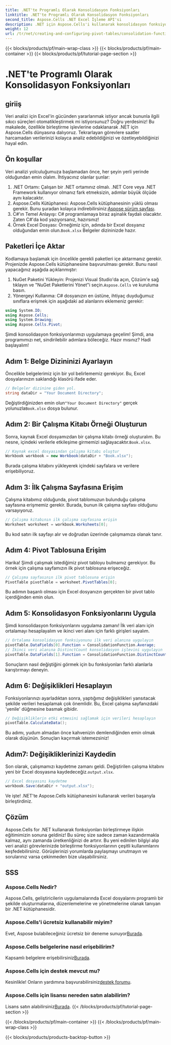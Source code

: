 ```yaml
---
title: .NET'te Programlı Olarak Konsolidasyon Fonksiyonları
linktitle: .NET'te Programlı Olarak Konsolidasyon Fonksiyonları
second_title: Aspose.Cells .NET Excel İşleme API'si
description: .NET için Aspose.Cells'i kullanarak konsolidasyon fonksiyonlarını programlı olarak nasıl uygulayacağınızı öğrenin. Veri analizi görevlerinizi verimli bir şekilde otomatikleştirin.
weight: 12
url: /tr/net/creating-and-configuring-pivot-tables/consolidation-functions/
---
```


{{< blocks/products/pf/main-wrap-class >}}
{{< blocks/products/pf/main-container >}}
{{< blocks/products/pf/tutorial-page-section >}}

# .NET'te Programlı Olarak Konsolidasyon Fonksiyonları

## giriiş
Veri analizi için Excel'in gücünden yararlanmak istiyor ancak bununla ilgili sıkıcı süreçleri otomatikleştirmek mi istiyorsunuz? Doğru yerdesiniz! Bu makalede, özellikle birleştirme işlevlerine odaklanarak .NET için Aspose.Cells dünyasına dalıyoruz. Tekrarlayan görevlere saatler harcamadan verilerinizi kolayca analiz edebildiğinizi ve özetleyebildiğinizi hayal edin.
## Ön koşullar
Veri analizi yolculuğumuza başlamadan önce, her şeyin yerli yerinde olduğundan emin olalım. İhtiyacınız olanlar şunlar:
1. .NET Ortamı: Çalışan bir .NET ortamınız olmalı. .NET Core veya .NET Framework kullanıyor olmanız fark etmeksizin, adımlar büyük ölçüde aynı kalacaktır.
2.  Aspose.Cells Kütüphanesi: Aspose.Cells kütüphanesinin yüklü olması gerekir. Bunu şuradan kolayca indirebilirsiniz:[Aspose sürüm sayfası](https://releases.aspose.com/cells/net/).
3. C#'ın Temel Anlayışı: C# programlamaya biraz aşinalık faydalı olacaktır. Zaten C#'da kod yazıyorsanız, hazırsınız!
4. Örnek Excel Dosyası: Örneğimiz için, adında bir Excel dosyanız olduğundan emin olun.`Book.xlsx` Belgeler dizininizde hazır.
## Paketleri İçe Aktar
Kodlamaya başlamak için öncelikle gerekli paketleri içe aktarmanız gerekir. Projenizde Aspose.Cells kütüphanesine başvurulması gerekir. Bunu nasıl yapacağınız aşağıda açıklanmıştır:
1.  NuGet Paketini Yükleyin: Projenizi Visual Studio'da açın, Çözüm'e sağ tıklayın ve "NuGet Paketlerini Yönet"i seçin.`Aspose.Cells` ve kuruluma basın.
2. Yönergeyi Kullanma: C# dosyanızın en üstüne, ihtiyaç duyduğumuz sınıflara erişmek için aşağıdaki ad alanlarını eklemeniz gerekir:
```csharp
using System.IO;
using Aspose.Cells;
using System.Drawing;
using Aspose.Cells.Pivot;
```
Şimdi konsolidasyon fonksiyonlarımızı uygulamaya geçelim!
Şimdi, ana programımızı net, sindirilebilir adımlara böleceğiz. Hazır mısınız? Hadi başlayalım!
## Adım 1: Belge Dizininizi Ayarlayın
Öncelikle belgelerimiz için bir yol belirlememiz gerekiyor. Bu, Excel dosyalarınızın saklandığı klasörü ifade eder.
```csharp
// Belgeler dizinine giden yol.
string dataDir = "Your Document Directory";
```
 Değiştirdiğinizden emin olun`"Your Document Directory"` gerçek yolunuzla`Book.xlsx` dosya bulunur.
## Adım 2: Bir Çalışma Kitabı Örneği Oluşturun
Sonra, kaynak Excel dosyamızdan bir çalışma kitabı örneği oluşturalım. Bu nesne, içindeki verilerle etkileşime girmemizi sağlayacaktır.`Book.xlsx`.
```csharp
// Kaynak excel dosyasından çalışma kitabı oluştur
Workbook workbook = new Workbook(dataDir + "Book.xlsx");
```
Burada çalışma kitabını yükleyerek içindeki sayfalara ve verilere erişebiliyoruz.
## Adım 3: İlk Çalışma Sayfasına Erişim
Çalışma kitabımız olduğunda, pivot tablomuzun bulunduğu çalışma sayfasına erişmemiz gerekir. Burada, bunun ilk çalışma sayfası olduğunu varsayıyoruz.
```csharp
// Çalışma kitabının ilk çalışma sayfasına erişin
Worksheet worksheet = workbook.Worksheets[0];
```
Bu kod satırı ilk sayfayı alır ve doğrudan üzerinde çalışmamıza olanak tanır.
## Adım 4: Pivot Tablosuna Erişim
Harika! Şimdi çalışmak istediğimiz pivot tabloyu bulmamız gerekiyor. Bu örnek için çalışma sayfamızın ilk pivot tablosuna erişeceğiz.
```csharp
// Çalışma sayfasının ilk pivot tablosuna erişin
PivotTable pivotTable = worksheet.PivotTables[0];
```
Bu adımın başarılı olması için Excel dosyanızın gerçekten bir pivot tablo içerdiğinden emin olun.
## Adım 5: Konsolidasyon Fonksiyonlarını Uygula
Şimdi konsolidasyon fonksiyonlarını uygulama zamanı! İlk veri alanı için ortalamayı hesaplayalım ve ikinci veri alanı için farklı girişleri sayalım.
```csharp
// Ortalama konsolidasyon fonksiyonunu ilk veri alanına uygulayın
pivotTable.DataFields[0].Function = ConsolidationFunction.Average;
// İkinci veri alanına DistinctCount konsolidasyon işlevini uygulayın
pivotTable.DataFields[1].Function = ConsolidationFunction.DistinctCount;
```
Sonuçların nasıl değiştiğini görmek için bu fonksiyonları farklı alanlarla karıştırmayı deneyin.
## Adım 6: Değişiklikleri Hesaplayın
Fonksiyonlarınızı ayarladıktan sonra, yaptığımız değişiklikleri yansıtacak şekilde verileri hesaplamak çok önemlidir. Bu, Excel çalışma sayfanızdaki 'yenile' düğmesine basmak gibidir.
```csharp
// Değişikliklerin etki etmesini sağlamak için verileri hesaplayın
pivotTable.CalculateData();
```
Bu adımı, yudum almadan önce kahvenizin demlendiğinden emin olmak olarak düşünün. Sonuçları kaçırmak istemezsiniz!
## Adım7: Değişikliklerinizi Kaydedin
 Son olarak, çalışmamızı kaydetme zamanı geldi. Değiştirilen çalışma kitabını yeni bir Excel dosyasına kaydedeceğiz.`output.xlsx`.
```csharp
// Excel dosyasını kaydetme
workbook.Save(dataDir + "output.xlsx");
```
Ve işte! .NET'te Aspose.Cells kütüphanesini kullanarak verileri başarıyla birleştirdiniz.
## Çözüm
Aspose.Cells for .NET kullanarak fonksiyonları birleştirmeye ilişkin eğitimimizin sonuna geldiniz! Bu süreç size sadece zaman kazandırmakla kalmaz, aynı zamanda üretkenliğinizi de artırır. Bu yeni edinilen bilgiyi alıp veri analizi görevlerinizde birleştirme fonksiyonlarının çeşitli kullanımlarını keşfedebilirsiniz. Görüşlerinizi yorumlarda paylaşmayı unutmayın ve sorularınız varsa çekinmeden bize ulaşabilirsiniz.
## SSS
### Aspose.Cells Nedir?
Aspose.Cells, geliştiricilerin uygulamalarında Excel dosyalarını programlı bir şekilde oluşturmalarına, düzenlemelerine ve yönetmelerine olanak tanıyan bir .NET kütüphanesidir.
### Aspose.Cells'i ücretsiz kullanabilir miyim?
 Evet, Aspose bulabileceğiniz ücretsiz bir deneme sunuyor[Burada](https://releases.aspose.com).
### Aspose.Cells belgelerine nasıl erişebilirim?
 Kapsamlı belgelere erişebilirsiniz[Burada](https://reference.aspose.com/cells/net/).
### Aspose.Cells için destek mevcut mu?
 Kesinlikle! Onların yardımına başvurabilirsiniz[destek forumu](https://forum.aspose.com/c/cells/9).
### Aspose.Cells için lisansı nereden satın alabilirim?
 Lisans satın alabilirsiniz[Burada](https://purchase.aspose.com/buy).
{{< /blocks/products/pf/tutorial-page-section >}}

{{< /blocks/products/pf/main-container >}}
{{< /blocks/products/pf/main-wrap-class >}}

{{< blocks/products/products-backtop-button >}}
